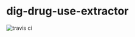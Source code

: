 # dig-drug-use-extractor
![travis ci](https://travis-ci.org/usc-isi-i2/dig-drug-use-extractor.svg?branch=master)
